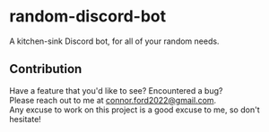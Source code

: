 # random-discord-bot
A kitchen-sink Discord bot, for all of your random needs.
## Contribution
Have a feature that you'd like to see? Encountered a bug?  
Please reach out to me at connor.ford2022@gmail.com.  
Any excuse to work on this project is a good excuse to me, so don't hesitate!
